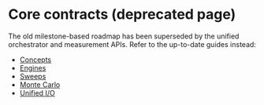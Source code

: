 # Core contracts (deprecated page)

The old milestone-based roadmap has been superseded by the unified orchestrator
and measurement APIs. Refer to the up-to-date guides instead:

- [Concepts](concepts.md)
- [Engines](engines.md)
- [Sweeps](sweeps-step.md)
- [Monte Carlo](monte-carlo.md)
- [Unified I/O](unified-io.md)
